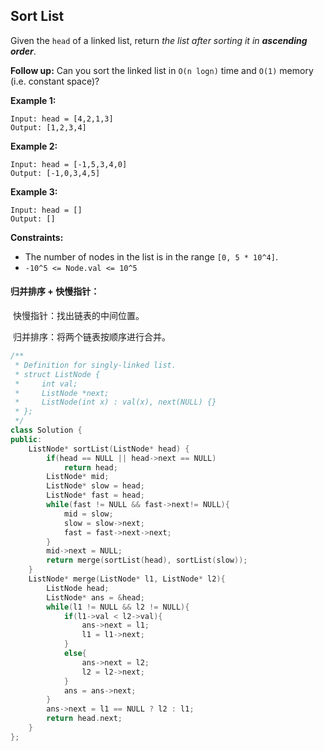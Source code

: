 ## Sort List

Given the `head` of a linked list, return *the list after sorting it in **ascending order***.

**Follow up:** Can you sort the linked list in `O(n logn)` time and `O(1)` memory (i.e. constant space)?

**Example 1:**

```
Input: head = [4,2,1,3]
Output: [1,2,3,4]
```

**Example 2:**

```
Input: head = [-1,5,3,4,0]
Output: [-1,0,3,4,5]
```

**Example 3:**

```
Input: head = []
Output: []
```

**Constraints:**

- The number of nodes in the list is in the range `[0, 5 * 10^4]`.
- `-10^5 <= Node.val <= 10^5`

#### 归并排序 + 快慢指针：

​		快慢指针：找出链表的中间位置。

​		归并排序：将两个链表按顺序进行合并。

```c++
/**
 * Definition for singly-linked list.
 * struct ListNode {
 *     int val;
 *     ListNode *next;
 *     ListNode(int x) : val(x), next(NULL) {}
 * };
 */
class Solution {
public:
    ListNode* sortList(ListNode* head) {
        if(head == NULL || head->next == NULL)
            return head;
        ListNode* mid;
        ListNode* slow = head;
        ListNode* fast = head;
        while(fast != NULL && fast->next!= NULL){
            mid = slow;
            slow = slow->next;
            fast = fast->next->next;
        }
        mid->next = NULL;
        return merge(sortList(head), sortList(slow));
    }
    ListNode* merge(ListNode* l1, ListNode* l2){
        ListNode head;
        ListNode* ans = &head;
        while(l1 != NULL && l2 != NULL){
            if(l1->val < l2->val){
                ans->next = l1;
                l1 = l1->next;
            }
            else{
                ans->next = l2;
                l2 = l2->next;
            }
            ans = ans->next;
        }
        ans->next = l1 == NULL ? l2 : l1;
        return head.next;
    }
};
```

